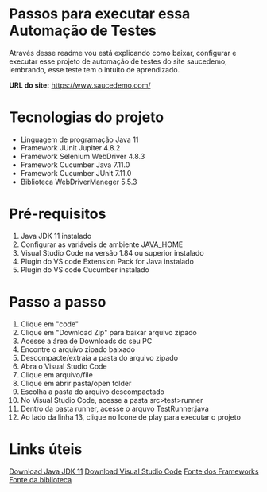 # Passos para executar essa Automação de Testes

Através desse readme vou está explicando como baixar, configurar e executar esse projeto de automação de testes do site saucedemo, lembrando, esse teste tem o intuito de aprendizado.

**URL do site:** https://www.saucedemo.com/

# Tecnologias do projeto

 - Linguagem de programação Java 11
 - Framework JUnit Jupiter 4.8.2
 - Framework Selenium WebDriver 4.8.3
 - Framework Cucumber Java 7.11.0
 - Framework Cucumber JUnit 7.11.0
 - Biblioteca WebDriverManeger 5.5.3

# Pré-requisitos

 1. Java JDK 11 instalado
 2. Configurar as variáveis de ambiente JAVA_HOME
 3. Visual Studio Code na versão 1.84 ou superior instalado
 4. Plugin do VS code Extension Pack for Java instalado
 5. Plugin do VS code Cucumber instalado

# Passo a passo 

 1. Clique em "code" 
 2. Clique em "Download Zip" para baixar arquivo zipado
 3. Acesse a área de Downloads do seu PC
 4. Encontre o arquivo zipado baixado
 5. Descompacte/extraia a pasta do arquivo zipado
 6. Abra o Visual Studio Code
 7. Clique em arquivo/file 
 8. Clique em abrir pasta/open folder
 9. Escolha a pasta do arquivo descompactado
 10. No Visual Studio Code, acesse a pasta src>test>runner
 11. Dentro da pasta runner, acesse o arquvo TestRunner.java
 12. Ao lado da linha 13, clique no Icone de play para executar o projeto

# Links úteis
[Download Java JDK 11](https://www.oracle.com/br/java/technologies/javase/jdk11-archive-downloads.html)
[Download Visual Studio Code](https://code.visualstudio.com/)
[Fonte dos Frameworks](https://mvnrepository.com/) 
[Fonte da biblioteca](https://github.com/bonigarcia/webdrivermanager)

